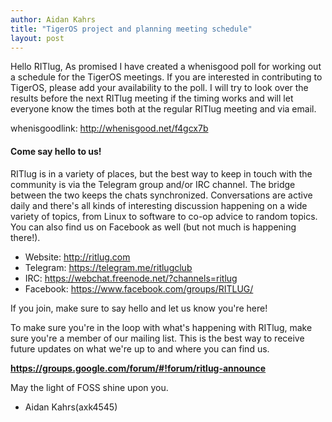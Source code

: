 ```yaml
---
author: Aidan Kahrs
title: "TigerOS project and planning meeting schedule"
layout: post
---
```

Hello RITlug,
As promised I have created a whenisgood poll for working out a schedule for the TigerOS meetings. If you are interested in contributing to TigerOS, please add your availability to the poll. I will try to look over the results before the next RITlug meeting if the timing works and will let everyone know the times both at the regular RITlug meeting and via email.

whenisgoodlink: http://whenisgood.net/f4gcx7b

#### Come say hello to us!

RITlug is in a variety of places, but the best way to keep in touch with the community is via the Telegram group and/or IRC channel. The bridge between the two keeps the chats synchronized. Conversations are active daily and there's all kinds of interesting discussion happening on a wide variety of topics, from Linux to software to co-op advice to random topics. You can also find us on Facebook as well (but not much is happening there!).

* Website:  http://ritlug.com
* Telegram: https://telegram.me/ritlugclub
* IRC:      https://webchat.freenode.net/?channels=ritlug
* Facebook: https://www.facebook.com/groups/RITLUG/

If you join, make sure to say hello and let us know you're here!

To make sure you're in the loop with what's happening with RITlug, make sure you're a member of our mailing list. This is the best way to receive future updates on what we're up to and where you can find us.

**https://groups.google.com/forum/#!forum/ritlug-announce**


May the light of FOSS shine upon you.
-  Aidan Kahrs(axk4545)
